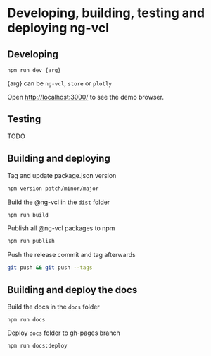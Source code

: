 # Developing, building, testing and deploying ng-vcl

## Developing

```
npm run dev {arg}
```
{arg} can be `ng-vcl`, `store` or `plotly`


Open [http://localhost:3000/](http://localhost:3000/) to see the demo browser.

## Testing 

TODO

## Building and deploying

Tag and update package.json version
```sh
npm version patch/minor/major
```
Build the @ng-vcl in the `dist` folder
```sh
npm run build
```
Publish all @ng-vcl packages to npm
```sh
npm run publish
```

Push the release commit and tag afterwards
```sh
git push && git push --tags 
```

## Building and deploy the docs

Build the docs in the `docs` folder
```
npm run docs
```
Deploy `docs` folder to gh-pages branch
```
npm run docs:deploy
```
